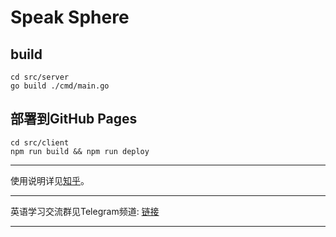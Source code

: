 # Speak Sphere

## build
```shell
cd src/server
go build ./cmd/main.go
```
## 部署到GitHub Pages
```shell
cd src/client
npm run build && npm run deploy
```

---
使用说明详见[知乎](https://www.zhihu.com/question/309418216/answer/1965169328514109501)。

---

英语学习交流群见Telegram频道: [链接](https://t.me/studyxuexi)

---

